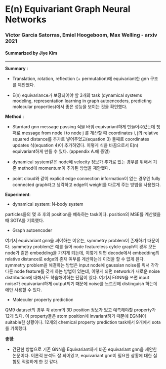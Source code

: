 # E(n) Equivariant Graph Neural Networks
### Victor Garcia Satorras, Emiel Hoogeboom, Max Welling - arxiv 2021
#### Summarized by Jiye Kim

---

**Summary** : 
- Translation, rotation, reflection (+ permutation)에 equivariant한 gnn 구조를 제안했다.

- E(n) equivariance가 보장되어야 할 3개의 task (dynamical systems modeling, representation learning in graph autoencoders, predicting molecular properties)에서 좋은 성능을 보이는 것을 확인했다.

 


**Method** :

- Stardard gnn message passing 식을 바꿔 equivariant하게 만들어주었는데 첫째로 message from node i to node j 를 계산할 때 coordinates i, j의 relative squared distance를 추가로 넣어주었고(equation 3) 둘째로 coordinates updates 식(equation 4)이 추가하였다. 이렇게 식을 바꿈으로서 E(n) equivariant하게 만들 수 있다. (appendix A.에 증명)

- dynamical system같은 node에 velocity 정보가 추가로 있는 경우를 위해서 기존 method에 momentum이 추가된 방법을 제안했다.

- point cloud와 같이 explicit edge connection information이 없는 경우엔 fully connected graph라고 생각하고 edge의 weight를 다르게 주는 방법을 사용했다.


**Experiment**:

- dynamical system: N-body system

particles들의 몇 초 후의 position을 예측하는 task이다. position의 MSE를 계산했을 때 SOTA를 기록했다.

- Graph autoencoder

여기서 equivariant gnn을 써야하는 이유는, symmetry problem이 존재하기 때문이다. symmetry problem은 예를 들어 node featureless cylcle graph의 경우 모든 node가 같은 embedding을 가지게 되는데, 이렇게 되면 decode에서 embedding의 relative distance로 edge의 존재 여부를 계산하는데 이것을 할 수 없게 된다. symmetry problem을 해결하는 방법은 input node에 gaussian noise를 줘서 각각 다른 node feature를 갖게 하는 방법이 있는데, 이렇게 되면 network가 새로운 noise distribution에 대해서도 학습해야하는 단점이 있다. 여기서 EGNN을 쓰면 input noise가 equivariant하게 output되기 때문에 noise를 노드간에 distinguish 하는데에만 사용할 수 있다.

- Moleculer property prediction

QM9 dataset의 경우 각 atom의 3D position 정보가 있고 예측해야할 property가 12개 있다. 이 property들은 atom position에 invariant하기 때문에 EGNN이 suitable한 상황이다. 12개의 chemical property prediction task에서 9개에서 sota를 기록했다.


 

**총평**:
- 간단한 방법으로 기존 GNN을 Equivariant하게 바꾼 equivariant gnn을 제안한 논문이다. 이론적 분석도 잘 되어있고, equivariant gnn이 필요한 상황에 대한 실험도 적절하게 한 것 같다.
